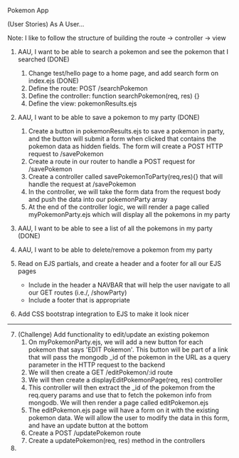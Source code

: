 

Pokemon App

(User Stories) As A User...

Note: I like to follow the structure of building the route -> controller -> view

1. AAU, I want to be able to search a pokemon and see the pokemon that I searched (DONE)
   1. Change test/hello page to a home page, and add search form on index.ejs (DONE)
   2. Define the route: POST /searchPokemon 
   3. Define the controller: function searchPokemon(req, res) {}
   4. Define the view: pokemonResults.ejs

2. AAU, I want to be able to save a pokemon to my party (DONE)
   1. Create a button in pokemonResults.ejs to save a pokemon in party, and the button will submit a form when clicked that contains the pokemon data as hidden fields. The form will create a POST HTTP request to /savePokemon
   2. Create a route in our router to handle a POST request for /savePokemon
   3. Create a controller called savePokemonToParty(req,res){} that will handle the request at /savePokemon
   4. In the controller, we will take the form data from the request body and push the data into our pokemonParty array
   5. At the end of the controller logic, we will render a page called myPokemonParty.ejs which will display all the pokemons in my party
3. AAU, I want to be able to see a list of all the pokemons in my party (DONE)
4. AAU, I want to be able to delete/remove a pokemon from my party
5. Read on EJS partials, and create a header and a footer for all our EJS pages
   - Include in the header a NAVBAR that will help the user navigate to all our GET routes (i.e./, /showParty)
   - Include a footer that is appropriate
6. Add CSS bootstrap integration to EJS to make it look nicer
---------------------------------------------
7. (Challenge) Add functionality to edit/update an existing pokemon
   1. On myPokemonParty.ejs, we will add a new button for each pokemon that says 'EDIT Pokemon'. This button will be part of a link that will pass the mongodb _id of the pokemon in the URL as a query parameter in the HTTP request to the backend
   2. We will then create a GET /editPokemon/:id route
   3. We will then create a displayEditPokemonPage(req, res) controller
   4. This controller will then extract the _id of the pokemon from the req.query params and use that to fetch the pokemon info from mongodb. We will then render a page called editPokemon.ejs
   5. The editPokemon.ejs page will have a form on it with the existing pokemon data. We will allow the user to modify the data in this form, and have an update button at the bottom
   6. Create a POST /updatePokemon route
   7. Create a updatePokemon(req, res) method in the controllers
8. 